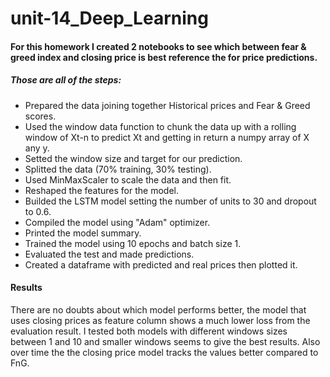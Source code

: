 # unit-14_Deep_Learning

#### For this homework I created 2 notebooks to see which between fear & greed index and closing price is best reference the for price predictions.
##### Those are all of the steps:

* Prepared the data joining together Historical prices and Fear & Greed scores.
* Used the window data function to chunk the data up with a rolling window of Xt-n to predict Xt and getting in return a numpy array of X any y.
* Setted the window size and target for our prediction.
* Splitted the data (70% training, 30% testing).
* Used MinMaxScaler to scale the data and then fit.
* Reshaped the features for the model.
* Builded the LSTM model setting the number of units to 30 and dropout to 0.6.
* Compiled the model using "Adam" optimizer.
* Printed the model summary.
* Trained the model using 10 epochs and batch size 1.
* Evaluated the test and made predictions.
* Created a dataframe with predicted and real prices then plotted it.

#### Results

There are no doubts about which model performs better, the model that uses closing prices as feature column shows a much lower loss from the evaluation result. 
I tested both models with different windows sizes between 1 and 10 and smaller windows seems to give the best results.
Also over time the the closing price model tracks the values better compared to FnG.

